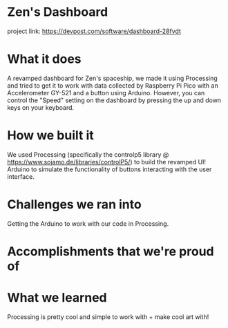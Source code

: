 # Zen's Dashboard

project link: https://devpost.com/software/dashboard-28fvdt

# What it does
A revamped dashboard for Zen's spaceship, we made it using Processing and tried to get it to work with data collected by Raspberry Pi Pico with an Accelerometer GY-521 and a button using Arduino. However, you can control the "Speed" setting on the dashboard by pressing the up and down keys on your keyboard.

# How we built it
We used Processing (specifically the controlp5 library @ https://www.sojamo.de/libraries/controlP5/) to build the revamped UI! Arduino to simulate the functionality of buttons interacting with the user interface.

# Challenges we ran into
Getting the Arduino to work with our code in Processing.

# Accomplishments that we're proud of
# What we learned
Processing is pretty cool and simple to work with + make cool art with!
